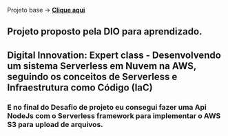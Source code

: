 Projeto base -> [__Clique aqui__](https://github.com/cassianobrexbit/dio-live-serverless-2907)

## Projeto proposto pela DIO para aprendizado.

<h2>Digital Innovation: Expert class - Desenvolvendo um sistema Serverless em Nuvem na AWS, seguindo os conceitos de Serverless e Infraestrutura como Código (IaC)</h2>
<h3>E no final do Desafio de projeto eu consegui fazer uma Api NodeJs com o Serverless framework para implementar o AWS S3 para upload de arquivos.<h3/>
